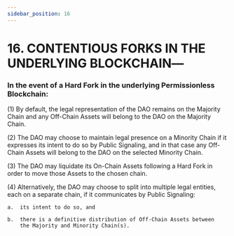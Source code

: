 ```yaml
---
sidebar_position: 16
---
```


# 16.  CONTENTIOUS FORKS IN THE UNDERLYING BLOCKCHAIN―

 
### In the event of a Hard Fork in the underlying Permissionless Blockchain: 

(1) By default, the legal representation of the DAO remains on the
    Majority Chain and any Off-Chain Assets will belong to the DAO on
    the Majority Chain.

(2) The DAO may choose to maintain legal presence on a Minority Chain if
    it expresses its intent to do so by Public Signaling, and in that
    case any Off-Chain Assets will belong to the DAO on the selected
    Minority Chain.

(3) The DAO may liquidate its On-Chain Assets following a Hard Fork in
    order to move those Assets to the chosen chain.

(4) Alternatively, the DAO may choose to split into multiple legal
    entities, each on a separate chain, if it communicates by Public
    Signaling:

    a.  its intent to do so, and

    b.  there is a definitive distribution of Off-Chain Assets between
        the Majority and Minority Chain(s).

